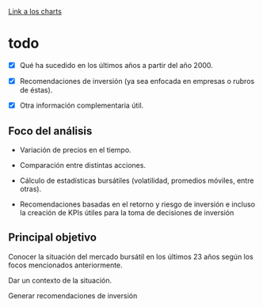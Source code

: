 
[Link a los charts](https://ossified-osiris.vercel.app)


# todo

- [X] Qué ha sucedido en los últimos años a partir del año 2000.

- [X] Recomendaciones de inversión (ya sea enfocada en empresas o rubros de éstas).

- [X] Otra información complementaria útil.

## Foco del análisis

- Variación de precios en el tiempo.

- Comparación entre distintas acciones.

- Cálculo de estadísticas bursátiles (volatilidad, promedios móviles, entre otras).

- Recomendaciones basadas en el retorno y riesgo de inversión e incluso la creación de KPIs útiles para la toma de decisiones de inversión

## Principal objetivo

Conocer la situación del mercado bursátil en los últimos 23 años según los focos mencionados anteriormente.

Dar un contexto de la situación.

Generar recomendaciones de inversión